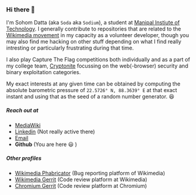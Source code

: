 ### Hi there 👋

I'm Sohom Datta (aka `Soda` aka `Sodium`), a student at [Manipal Instiute of Technology](https://en.wikipedia.org/wiki/Manipal_Institute_of_Technology). I generally contribute to repositories that are related to the [Wikimedia movement](https://en.wikipedia.org/wiki/Wikimedia) in my capacity as a volunteer developer, though you may also find me hacking on other stuff depending on what I find really intresting or particularly frustrating during that time.

I also play Capture The Flag competitions both individually and as a part of my college team, [Cryptonite](https://github.com/Cryptonite-MIT) focussing on the web(-browser) security and binary exploitation categories.

My exact interests at any given time can be obtained by computing the absolute barometric pressure of `22.5726° N, 88.3639° E` at that exact instant and using that as the seed of a random number generator. :laughing:

##### Reach out at
- [MediaWiki](https://mediawiki.org/wiki/User:Sohom_data)
- [Linkedin](https://www.linkedin.com/in/sohom-datta-b41b01193/) (Not really active there)
- [Email](mailto:sohom.datta@learner.manpal.edu)
- **Github** (You are here :smiley: )

##### Other profiles
- [Wikimedia Phabricator](https://phabricator.wikimedia.org/p/Soda/) (Bug reporting platform of Wikimedia)
- [Wikimedia Gerrit](https://gerrit.wikimedia.org/r/q/owner:sohom.datta%2540learner.manipal.edu) (Code review platform at Wikimedia)
- [Chromium Gerrit](https://chromium-review.googlesource.com/q/owner:dattasohom1%2540gmail.com) (Code review platform at Chromium)
